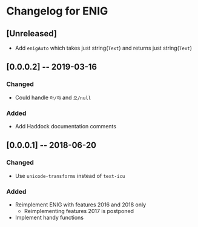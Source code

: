 # Changelog for ENIG

## [Unreleased]

* Add `enigAuto` which takes just string(`Text`) and returns just string(`Text`)

## [0.0.0.2] -- 2019-03-16

### Changed
* Could handle `아/야` and `으/null`

### Added
* Add Haddock documentation comments

## [0.0.0.1] -- 2018-06-20

### Changed
* Use `unicode-transforms` instead of `text-icu`

### Added
* Reimplement ENIG with features 2016 and 2018 only
  * Reimplementing features 2017 is postponed
* Implement handy functions
